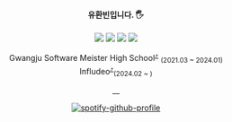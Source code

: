 
<div align="center">

 
#### 유환빈입니다. 🖐   
<a href="https://velog.io/@hawnbin" target="_blank"><img src="https://img.shields.io/badge/Velog-20C997?style=flat-square&logo=velog&logoColor=white"/></a>
<a href="https://www.linkedin.com/in/%ED%99%98%EB%B9%88-%EC%9C%A0-36b7541a0/" target="_blank"><img src="https://img.shields.io/badge/LinkedIn-0966c2?style=flat-square&logo=linkedin&logoColor=white"/></a>
<a href="https://radial-geometry-03c.notion.site/Yoo-Hwanbin-6fa840e9b7d143128662afdeedbe65c2?pvs=25" target="_blank"><img src="https://img.shields.io/badge/Portfolio-000000?style=flat-square&logo=notion&logoColor=white"/></a>
<a href="https://open.spotify.com/user/31pfopcom3ygu2squf5awfc2fha4?si=9c3b3606c83a4178" target="_blank"><img src="https://img.shields.io/badge/Spotify-1DB954?style=flat-square&logo=spotify&logoColor=white"/></a>   

Gwangju Software Meister High School<sup><a href="https://toss.im">⤴</a></sup> <sub>(2021.03 ~ 2024.01)</sub>    
Infludeo<sup><a href="https://toss.im">⤴</a></sup><sub>(2024.02 ~ )</sub>

__

[![spotify-github-profile](https://spotify-github-profile.vercel.app/api/view?uid=31pfopcom3ygu2squf5awfc2fha4&cover_image=true&theme=natemoo-re&show_offline=true&background_color=121212&interchange=false&bar_color=5b3ba5&bar_color_cover=true)](https://spotify-github-profile.vercel.app/api/view?uid=31pfopcom3ygu2squf5awfc2fha4&redirect=true)

</div>
